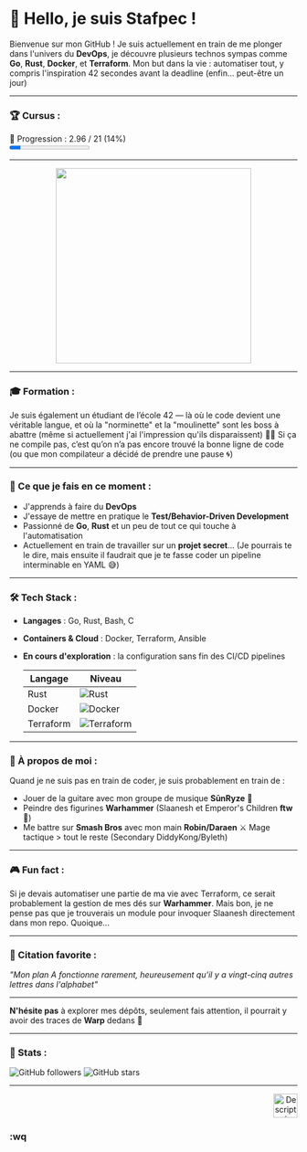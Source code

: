 # 👋 Hello, je suis **Stafpec** !

Bienvenue sur mon GitHub ! Je suis actuellement en train de me plonger dans l'univers du **DevOps**, je découvre plusieurs technos sympas comme **Go**, **Rust**, **Docker**, et **Terraform**. Mon but dans la vie : automatiser tout, y compris l'inspiration 42 secondes avant la deadline (enfin... peut-être un jour)

---

### 🏆 Cursus :

🚀 Progression : 2.96 / 21 (14%)  
<progress value="2.96" max="21"></progress>

---

<p align="center">
  <img src="https://user-images.githubusercontent.com/74038190/212748842-9fcbad5b-6173-4175-8a61-521f3dbb7514.gif" width="342">
</p>

---

### 🎓 Formation :
Je suis également un étudiant de l’école 42 — là où le code devient une véritable langue, et où la "norminette" et la "moulinette" sont les boss à abattre (même si actuellement j'ai l'impression qu'ils disparaissent) 🧑‍💻
Si ça ne compile pas, c’est qu’on n’a pas encore trouvé la bonne ligne de code (ou que mon compilateur a décidé de prendre une pause 🌀)

---

### 🚀 Ce que je fais en ce moment :
- J'apprends à faire du **DevOps**
- J'essaye de mettre en pratique le **Test/Behavior-Driven Development**
- Passionné de **Go**, **Rust** et un peu de tout ce qui touche à l'automatisation
- Actuellement en train de travailler sur un **projet secret**... (Je pourrais te le dire, mais ensuite il faudrait que je te fasse coder un pipeline interminable en YAML 😅)

---

### 🛠️ Tech Stack :
- **Langages** : Go, Rust, Bash, C
- **Containers & Cloud** : Docker, Terraform, Ansible
- **En cours d'exploration** : la configuration sans fin des CI/CD pipelines



  | Langage         | Niveau       |
  |------------------|--------------|
  | Rust             | ![Rust](https://img.shields.io/badge/Level%20-Beginner-yellow) |
  | Docker           | ![Docker](https://img.shields.io/badge/Level%20-Beginner-yellow) |
  | Terraform        | ![Terraform](https://img.shields.io/badge/Level%20-Beginner-yellow) |



---

### 🎸 À propos de moi :
Quand je ne suis pas en train de coder, je suis probablement en train de :
- Jouer de la guitare avec mon groupe de musique **SūnRyze** 🌅
- Peindre des figurines **Warhammer** (Slaanesh et Emperor's Children **ftw**💜)
- Me battre sur **Smash Bros** avec mon main **Robin/Daraen** ⚔️ Mage tactique > tout le reste (Secondary DiddyKong/Byleth)

---

### 🎮 Fun fact :
Si je devais automatiser une partie de ma vie avec Terraform, ce serait probablement la gestion de mes dés sur **Warhammer**. Mais bon, je ne pense pas que je trouverais un module pour invoquer Slaanesh directement dans mon repo. Quoique...

---

### 💬 Citation favorite :
_"Mon plan A fonctionne rarement, heureusement qu'il y a vingt-cinq autres lettres dans l'alphabet"_

---

**N'hésite pas** à explorer mes dépôts, seulement fais attention, il pourrait y avoir des traces de **Warp** dedans 👾

---

### 🚀 Stats :

![GitHub followers](https://img.shields.io/github/followers/stafpec?label=Follow&style=social)
![GitHub stars](https://img.shields.io/github/stars/stafpec?label=Stars&style=social)

---

<p align="right">
  <img src="https://user-images.githubusercontent.com/74038190/212257468-1e9a91f1-b626-4baa-b15d-5c385dfa7ed2.gif" alt="Description de l'image" width="42"/>
</p>

### **:wq**
